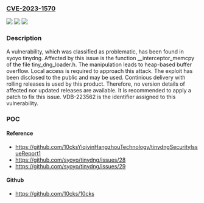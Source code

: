 ### [CVE-2023-1570](https://cve.mitre.org/cgi-bin/cvename.cgi?name=CVE-2023-1570)
![](https://img.shields.io/static/v1?label=Product&message=tinydng&color=blue)
![](https://img.shields.io/static/v1?label=Version&message=%3D%20n%2Fa%20&color=brighgreen)
![](https://img.shields.io/static/v1?label=Vulnerability&message=CWE-122%20Heap-based%20Buffer%20Overflow&color=brighgreen)

### Description

A vulnerability, which was classified as problematic, has been found in syoyo tinydng. Affected by this issue is the function __interceptor_memcpy of the file tiny_dng_loader.h. The manipulation leads to heap-based buffer overflow. Local access is required to approach this attack. The exploit has been disclosed to the public and may be used. Continious delivery with rolling releases is used by this product. Therefore, no version details of affected nor updated releases are available. It is recommended to apply a patch to fix this issue. VDB-223562 is the identifier assigned to this vulnerability.

### POC

#### Reference
- https://github.com/10cksYiqiyinHangzhouTechnology/tinydngSecurityIssueReport1
- https://github.com/syoyo/tinydng/issues/28
- https://github.com/syoyo/tinydng/issues/29

#### Github
- https://github.com/10cks/10cks


